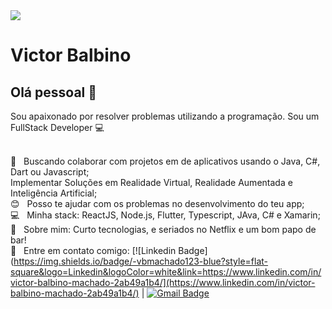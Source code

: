 <img width="auto" src="https://media-exp1.licdn.com/dms/image/C4D16AQFKZcOT88tvNw/profile-displaybackgroundimage-shrink_200_800/0?e=1602115200&v=beta&t=Hl9Xnw3qvedYKng_F9ir8rDovc-faGuljlhlciZO6kA">


# Victor Balbino

## Olá pessoal 👋
Sou apaixonado por resolver problemas utilizando a programação.
Sou um FullStack Developer :computer:

 <br/> 💙 &nbsp; Buscando colaborar com projetos em de aplicativos usando o Java, C#, Dart ou Javascript;
 <br/> Implementar Soluções em Realidade Virtual, Realidade Aumentada e Inteligência Artificial;
 <br/> :blush: &nbsp; Posso te ajudar com os problemas no desenvolvimento do teu app; 
 <br/> :computer: &nbsp; Minha stack: ReactJS, Node.js, Flutter, Typescript, JAva, C# e Xamarin;
 <br/> 💬  &nbsp; Sobre mim: Curto tecnologias, e seriados no Netflix e um bom papo de bar!
 <br/> :email: &nbsp; Entre em contato comigo: [![Linkedin Badge](https://img.shields.io/badge/-vbmachado123-blue?style=flat-square&logo=Linkedin&logoColor=white&link=https://www.linkedin.com/in/victor-balbino-machado-2ab49a1b4/](https://www.linkedin.com/in/victor-balbino-machado-2ab49a1b4/) 
| 
[![Gmail Badge](https://img.shields.io/badge/-vbmachado123@gmail.com-c14438?style=flat-square&logo=Gmail&logoColor=white&link=mailto:vbmachado123@gmail.com)](mailto:vbmachado123@gmail.com)
